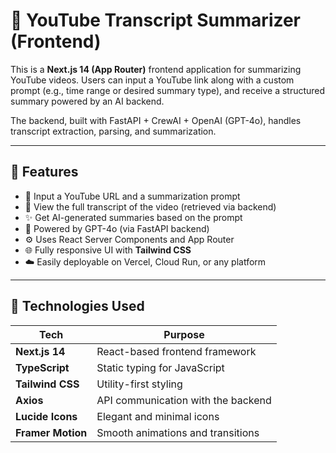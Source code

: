 # 🎥 YouTube Transcript Summarizer (Frontend)

This is a **Next.js 14 (App Router)** frontend application for summarizing YouTube videos. Users can input a YouTube link along with a custom prompt (e.g., time range or desired summary type), and receive a structured summary powered by an AI backend.

The backend, built with FastAPI + CrewAI + OpenAI (GPT-4o), handles transcript extraction, parsing, and summarization.

---

## 🚀 Features

- 🔗 Input a YouTube URL and a summarization prompt
- 📄 View the full transcript of the video (retrieved via backend)
- ✨ Get AI-generated summaries based on the prompt
- 🧠 Powered by GPT-4o (via FastAPI backend)
- ⚙️ Uses React Server Components and App Router
- 🌐 Fully responsive UI with **Tailwind CSS**
- ☁️ Easily deployable on Vercel, Cloud Run, or any platform

---

## 🧰 Technologies Used

| Tech             | Purpose                                  |
|------------------|------------------------------------------|
| **Next.js 14**   | React-based frontend framework           |
| **TypeScript**   | Static typing for JavaScript             |
| **Tailwind CSS** | Utility-first styling                    |
| **Axios**        | API communication with the backend       |
| **Lucide Icons** | Elegant and minimal icons                |
| **Framer Motion**| Smooth animations and transitions        |




